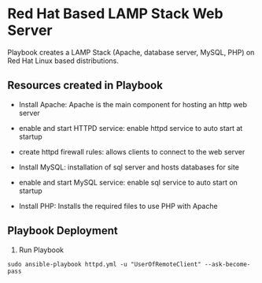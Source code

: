 # Red Hat Based LAMP Stack Web Server
Playbook creates a LAMP Stack (Apache, database server, MySQL, PHP) on Red Hat Linux based distributions.

## Resources created in Playbook

* Install Apache: Apache is the main component for hosting an http web server

* enable and start HTTPD service: enable httpd service to auto start at startup

* create httpd firewall rules: allows clients to connect to the web server

* Install MySQL: installation of sql server and hosts databases for site

* enable and start MySQL service: enable sql service to auto start on startup

* Install PHP: Installs the required files to use PHP with Apache

## Playbook Deployment
1. Run Playbook
```
sudo ansible-playbook httpd.yml -u "UserOfRemoteClient" --ask-become-pass
```
